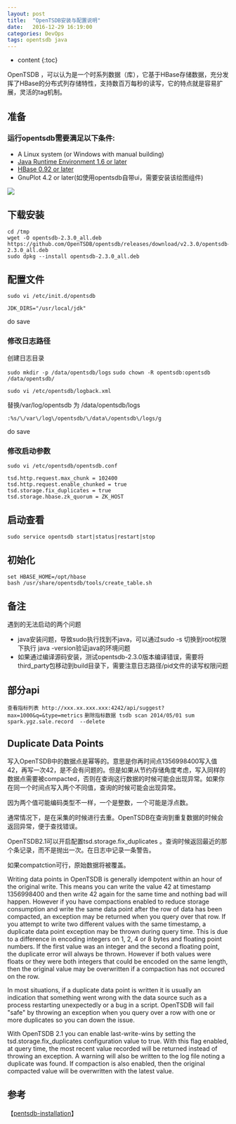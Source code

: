 ```yaml
---
layout: post
title:  "OpenTSDB安装与配置说明"
date:   2016-12-29 16:19:00
categories: DevOps
tags: opentsdb java
---
```


* content
{:toc}

OpenTSDB ，可以认为是一个时系列数据（库），它基于HBase存储数据，充分发挥了HBase的分布式列存储特性，支持数百万每秒的读写，它的特点就是容易扩展，灵活的tag机制。





## 准备

### 运行opentsdb需要满足以下条件:
- A Linux system (or Windows with manual building)
- [Java Runtime Environment 1.6 or later](https://imevis.github.io/2016/12/21/ubuntu-install-java-offline/)
- [HBase 0.92 or later](https://hbase.apache.org/book.html#quickstart)
- GnuPlot 4.2 or later(如使用opentsdb自带ui，需要安装该绘图组件)

![](http://opentsdb.net/img/tsdb-architecture.png)

## 下载安装

```
cd /tmp
wget -O opentsdb-2.3.0_all.deb https://github.com/OpenTSDB/opentsdb/releases/download/v2.3.0/opentsdb-2.3.0_all.deb
sudo dpkg --install opentsdb-2.3.0_all.deb 
```

## 配置文件

`sudo vi /etc/init.d/opentsdb`

`JDK_DIRS="/usr/local/jdk"`

do save

### 修改日志路径

创建日志目录

`sudo mkdir -p /data/opentsdb/logs`
`sudo chown -R opentsdb:opentsdb /data/opentsdb/`

`sudo vi /etc/opentsdb/logback.xml` 

替换/var/log/opentsdb 为  /data/opentsdb/logs

`:%s/\/var\/log\/opentsdb/\/data\/opentsdb\/logs/g`

do save

### 修改启动参数

`sudo vi /etc/opentsdb/opentsdb.conf`

```
tsd.http.request.max_chunk = 102400
tsd.http.request.enable_chunked = true
tsd.storage.fix_duplicates = true
tsd.storage.hbase.zk_quorum = ZK_HOST
```

## 启动查看

`sudo service opentsdb start|status|restart|stop` 


## 初始化

```
set HBASE_HOME=/opt/hbase
bash /usr/share/opentsdb/tools/create_table.sh
```


## 备注
遇到的无法启动的两个问题
 - java安装问题，导致sudo执行找到不java，可以通过sudo -s 切换到root权限下执行 java -version验证java的环境问题
 - 如果通过编译源码安装，测试opentsdb-2.3.0版本编译错误，需要将third_party包移动到build目录下，需要注意日志路径/pid文件的读写权限问题

## 部分api

`查看指标列表 http://xxx.xx.xxx.xxx:4242/api/suggest?max=1000&q=&type=metrics`
`删除指标数据 tsdb scan 2014/05/01 sum spark.ygz.sale.record  --delete`

## Duplicate Data Points

写入OpenTSDB中的数据点是幂等的。意思是你再时间点1356998400写入值42，再写一次42，是不会有问题的。但是如果从节约存储角度考虑，写入同样的数据点需要被compacted，否则在查询这行数据的时候可能会出现异常。如果你在同一个时间点写入两个不同值，查询的时候可能会出现异常。

因为两个值可能编码类型不一样，一个是整数，一个可能是浮点数。

通常情况下，是在采集的时候进行去重。OpenTSDB在查询到重复数据的时候会返回异常，便于查找错误。

OpenTSDB2.1可以开启配置tsd.storage.fix_duplicates 。查询时候返回最近的那个条记录，而不是抛出一次。在日志中记录一条警告。

如果compatction可行，原始数据将被覆盖。

Writing data points in OpenTSDB is generally idempotent within an hour of the original write. This means you can write the value 42 at timestamp 1356998400 and then write 42 again for the same time and nothing bad will happen. However if you have compactions enabled to reduce storage consumption and write the same data point after the row of data has been compacted, an exception may be returned when you query over that row. If you attempt to write two different values with the same timestamp, a duplicate data point exception may be thrown during query time. This is due to a difference in encoding integers on 1, 2, 4 or 8 bytes and floating point numbers. If the first value was an integer and the second a floating point, the duplicate error will always be thrown. However if both values were floats or they were both integers that could be encoded on the same length, then the original value may be overwritten if a compaction has not occured on the row.

In most situations, if a duplicate data point is written it is usually an indication that something went wrong with the data source such as a process restarting unexpectedly or a bug in a script. OpenTSDB will fail "safe" by throwing an exception when you query over a row with one or more duplicates so you can down the issue.

With OpenTSDB 2.1 you can enable last-write-wins by setting the tsd.storage.fix_duplicates configuration value to true. With this flag enabled, at query time, the most recent value recorded will be returned instead of throwing an exception. A warning will also be written to the log file noting a duplicate was found. If compaction is also enabled, then the original compacted value will be overwritten with the latest value.

## 参考
【[pentsdb-installation](http://opentsdb.net/docs/build/html/installation.html)】
